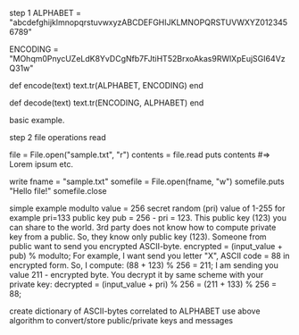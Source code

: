step 1
ALPHABET = "abcdefghijklmnopqrstuvwxyzABCDEFGHIJKLMNOPQRSTUVWXYZ0123456789"

ENCODING = "MOhqm0PnycUZeLdK8YvDCgNfb7FJtiHT52BrxoAkas9RWlXpEujSGI64VzQ31w"

def encode(text)
  text.tr(ALPHABET, ENCODING)
end

def decode(text)
  text.tr(ENCODING, ALPHABET)
end

basic example.

step 2 file operations
read

file = File.open("sample.txt", "r")
contents = file.read
puts contents   #=> Lorem ipsum etc.

write
fname = "sample.txt"
somefile = File.open(fname, "w")
somefile.puts "Hello file!"
somefile.close

simple example
modulto value = 256
secret random (pri) value of 1-255
for example pri=133
public key pub = 256 - pri = 123.
This public key (123) you can share to the world.
3rd party does not know how to compute private key from a public. So, they know only public key (123).
Someone from public want to send you encrypted ASCII-byte.
encrypted = (input_value + pub) % modulto;
For example, I want send you letter "X", ASCII code = 88 in encrypted form. So, I compute:
(88 + 123) % 256 = 211;
I am sending you value 211 - encrypted byte.
You decrypt it by same scheme with your private key:
decrypted = (input_value + pri) % 256 = (211 + 133) % 256 = 88;


create dictionary of ASCII-bytes correlated to ALPHABET
use above algorithm to convert/store public/private keys
and messages
